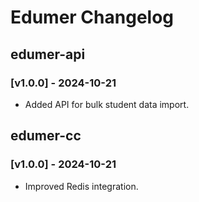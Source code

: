 # Edumer Changelog

## edumer-api
### [v1.0.0] - 2024-10-21
- Added API for bulk student data import.

## edumer-cc
### [v1.0.0] - 2024-10-21
- Improved Redis integration.
